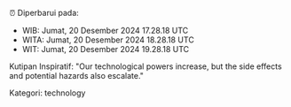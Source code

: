 ⏰ Diperbarui pada:
- WIB: Jumat, 20 Desember 2024 17.28.18 UTC
- WITA: Jumat, 20 Desember 2024 18.28.18 UTC
- WIT: Jumat, 20 Desember 2024 19.28.18 UTC

Kutipan Inspiratif:
"Our technological powers increase, but the side effects and potential hazards also escalate."


Kategori: technology

